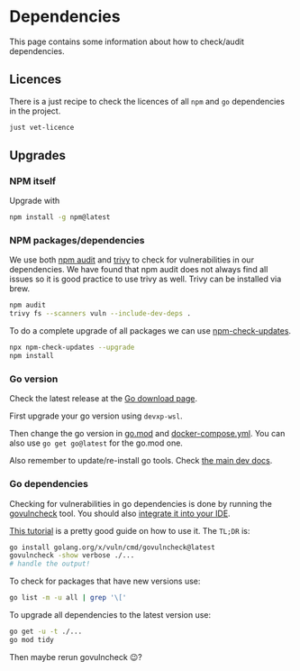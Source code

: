 # Dependencies

This page contains some information about how to check/audit dependencies.

## Licences

There is a just recipe to check the licences of all `npm` and `go` dependencies
in the project.

```bash
just vet-licence
```

## Upgrades

### NPM itself

Upgrade with

```bash
npm install -g npm@latest
```

### NPM packages/dependencies

We use both [npm audit](https://docs.npmjs.com/cli/v10/commands/npm-audit) and
[trivy](https://trivy.dev/latest/) to check for vulnerabilities in our
dependencies. We have found that npm audit does not always find all issues so it
is good practice to use trivy as well. Trivy can be installed via brew.

```bash
npm audit
trivy fs --scanners vuln --include-dev-deps .
```

To do a complete upgrade of all packages we can use
[npm-check-updates](https://www.npmjs.com/package/npm-check-updates).

```bash
npx npm-check-updates --upgrade
npm install
```

### Go version

Check the latest release at the [Go download page](https://go.dev/dl/).

First upgrade your go version using `devxp-wsl`.

Then change the go version in [go.mod](../backend/go.mod) and
[docker-compose.yml](../docker-compose.yml). You can also use `go get go@latest`
for the go.mod one.

Also remember to update/re-install go tools. Check
[the main dev docs](./index.md).

### Go dependencies

Checking for vulnerabilities in go dependencies is done by running the
[govulncheck](https://pkg.go.dev/golang.org/x/vuln/cmd/govulncheck) tool. You
should also
[integrate it into your IDE](https://go.dev/doc/security/vuln/editor).

[This tutorial](https://go.dev/doc/tutorial/govulncheck) is a pretty good guide
on how to use it. The `TL;DR` is:

```bash
go install golang.org/x/vuln/cmd/govulncheck@latest
govulncheck -show verbose ./...
# handle the output!
```

To check for packages that have new versions use:

```bash
go list -m -u all | grep '\['
```

To upgrade all dependencies to the latest version use:

```bash
go get -u -t ./...
go mod tidy
```

Then maybe rerun govulncheck 😉?
